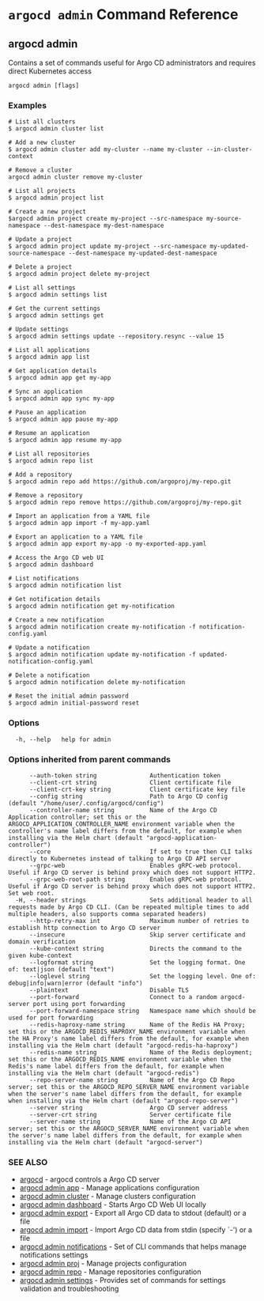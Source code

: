 # `argocd admin` Command Reference

## argocd admin

Contains a set of commands useful for Argo CD administrators and requires direct Kubernetes access

```
argocd admin [flags]
```

### Examples

```
# List all clusters
$ argocd admin cluster list

# Add a new cluster
$ argocd admin cluster add my-cluster --name my-cluster --in-cluster-context

# Remove a cluster
argocd admin cluster remove my-cluster

# List all projects
$ argocd admin project list

# Create a new project
$argocd admin project create my-project --src-namespace my-source-namespace --dest-namespace my-dest-namespace

# Update a project
$ argocd admin project update my-project --src-namespace my-updated-source-namespace --dest-namespace my-updated-dest-namespace

# Delete a project
$ argocd admin project delete my-project

# List all settings
$ argocd admin settings list

# Get the current settings
$ argocd admin settings get

# Update settings
$ argocd admin settings update --repository.resync --value 15

# List all applications
$ argocd admin app list

# Get application details
$ argocd admin app get my-app

# Sync an application
$ argocd admin app sync my-app

# Pause an application
$ argocd admin app pause my-app

# Resume an application
$ argocd admin app resume my-app

# List all repositories
$ argocd admin repo list

# Add a repository
$ argocd admin repo add https://github.com/argoproj/my-repo.git

# Remove a repository
$ argocd admin repo remove https://github.com/argoproj/my-repo.git

# Import an application from a YAML file
$ argocd admin app import -f my-app.yaml

# Export an application to a YAML file
$ argocd admin app export my-app -o my-exported-app.yaml

# Access the Argo CD web UI
$ argocd admin dashboard

# List notifications
$ argocd admin notification list

# Get notification details
$ argocd admin notification get my-notification

# Create a new notification
$ argocd admin notification create my-notification -f notification-config.yaml

# Update a notification
$ argocd admin notification update my-notification -f updated-notification-config.yaml

# Delete a notification
$ argocd admin notification delete my-notification

# Reset the initial admin password
$ argocd admin initial-password reset

```

### Options

```
  -h, --help   help for admin
```

### Options inherited from parent commands

```
      --auth-token string               Authentication token
      --client-crt string               Client certificate file
      --client-crt-key string           Client certificate key file
      --config string                   Path to Argo CD config (default "/home/user/.config/argocd/config")
      --controller-name string          Name of the Argo CD Application controller; set this or the ARGOCD_APPLICATION_CONTROLLER_NAME environment variable when the controller's name label differs from the default, for example when installing via the Helm chart (default "argocd-application-controller")
      --core                            If set to true then CLI talks directly to Kubernetes instead of talking to Argo CD API server
      --grpc-web                        Enables gRPC-web protocol. Useful if Argo CD server is behind proxy which does not support HTTP2.
      --grpc-web-root-path string       Enables gRPC-web protocol. Useful if Argo CD server is behind proxy which does not support HTTP2. Set web root.
  -H, --header strings                  Sets additional header to all requests made by Argo CD CLI. (Can be repeated multiple times to add multiple headers, also supports comma separated headers)
      --http-retry-max int              Maximum number of retries to establish http connection to Argo CD server
      --insecure                        Skip server certificate and domain verification
      --kube-context string             Directs the command to the given kube-context
      --logformat string                Set the logging format. One of: text|json (default "text")
      --loglevel string                 Set the logging level. One of: debug|info|warn|error (default "info")
      --plaintext                       Disable TLS
      --port-forward                    Connect to a random argocd-server port using port forwarding
      --port-forward-namespace string   Namespace name which should be used for port forwarding
      --redis-haproxy-name string       Name of the Redis HA Proxy; set this or the ARGOCD_REDIS_HAPROXY_NAME environment variable when the HA Proxy's name label differs from the default, for example when installing via the Helm chart (default "argocd-redis-ha-haproxy")
      --redis-name string               Name of the Redis deployment; set this or the ARGOCD_REDIS_NAME environment variable when the Redis's name label differs from the default, for example when installing via the Helm chart (default "argocd-redis")
      --repo-server-name string         Name of the Argo CD Repo server; set this or the ARGOCD_REPO_SERVER_NAME environment variable when the server's name label differs from the default, for example when installing via the Helm chart (default "argocd-repo-server")
      --server string                   Argo CD server address
      --server-crt string               Server certificate file
      --server-name string              Name of the Argo CD API server; set this or the ARGOCD_SERVER_NAME environment variable when the server's name label differs from the default, for example when installing via the Helm chart (default "argocd-server")
```

### SEE ALSO

* [argocd](argocd.md)	 - argocd controls a Argo CD server
* [argocd admin app](argocd_admin_app.md)	 - Manage applications configuration
* [argocd admin cluster](argocd_admin_cluster.md)	 - Manage clusters configuration
* [argocd admin dashboard](argocd_admin_dashboard.md)	 - Starts Argo CD Web UI locally
* [argocd admin export](argocd_admin_export.md)	 - Export all Argo CD data to stdout (default) or a file
* [argocd admin import](argocd_admin_import.md)	 - Import Argo CD data from stdin (specify `-') or a file
* [argocd admin notifications](argocd_admin_notifications.md)	 - Set of CLI commands that helps manage notifications settings
* [argocd admin proj](argocd_admin_proj.md)	 - Manage projects configuration
* [argocd admin repo](argocd_admin_repo.md)	 - Manage repositories configuration
* [argocd admin settings](argocd_admin_settings.md)	 - Provides set of commands for settings validation and troubleshooting

